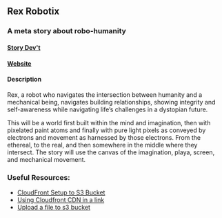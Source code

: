 ## Rex Robotix
### A meta story about robo-humanity
#### [Story Dev't](https://davideliason.github.io/rex-a-meta-story/)

#### [Website](http://rexrobotix.com/)

#### Description

Rex, a robot who navigates the intersection between humanity and a mechanical being, navigates building relationships, showing integrity and self-awareness while navigating life’s challenges in a dystopian future.

This will be a world first built within the mind and imagination, then with pixelated paint atoms and finally with pure light pixels as conveyed by electrons and movement as harnessed by those electrons. From the ethereal, to the real, and then somewhere in the middle where they intersect. The story will use the canvas of the imagination, playa, screen, and mechanical movement.

### Useful Resources:

* [CloudFront Setup to S3 Bucket](https://medium.com/@jstubblefield7939/serving-static-files-with-amazon-cloudfront-cdn-ccec91a985cd)
* [Using Cloudfront CDN in a link](https://stackoverflow.com/questions/31617390/css-files-not-loading-from-aws-s3)
* [Upload a file to s3 bucket](https://docs.aws.amazon.com/sdk-for-javascript/v2/developer-guide/s3-example-creating-buckets.html)
